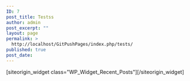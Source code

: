 ```yaml
---
ID: 7
post_title: Testss
author: admin
post_excerpt: ""
layout: page
permalink: >
  http://localhost/GitPushPages/index.php/tests/
published: true
post_date: 
---
```

<div id="pl-6"  class="panel-layout" ><div id="pg-6-0"  class="panel-grid panel-no-style" ><div id="pgc-6-0-0"  class="panel-grid-cell"  data-weight="1" ><div id="panel-6-0-0-0" class="so-panel widget panel-first-child panel-last-child" data-index="0" ></div></div></div><div id="pg-6-1"  class="panel-grid panel-no-style"  data-style="{&quot;background_image_attachment&quot;:false,&quot;background_display&quot;:&quot;tile&quot;,&quot;cell_alignment&quot;:&quot;flex-start&quot;}"  data-ratio="1"  data-ratio-direction="right" ><div id="pgc-6-1-0"  class="panel-grid-cell"  data-weight="1" ><div id="panel-6-1-0-0" class="so-panel widget widget_recent-posts widget_recent_entries panel-first-child panel-last-child" data-index="1" data-style="{&quot;background_image_attachment&quot;:false,&quot;background_display&quot;:&quot;tile&quot;}" >[siteorigin_widget class="WP_Widget_Recent_Posts"]<input type="hidden" value="{&quot;instance&quot;:{&quot;title&quot;:&quot;&quot;,&quot;number&quot;:5,&quot;show_date&quot;:false,&quot;so_sidebar_emulator_id&quot;:&quot;recent-posts-610001&quot;,&quot;option_name&quot;:&quot;widget_recent-posts&quot;},&quot;args&quot;:{&quot;before_widget&quot;:&quot;&lt;div id=\&quot;panel-6-1-0-0\&quot; class=\&quot;so-panel widget widget_recent-posts widget_recent_entries panel-first-child panel-last-child\&quot; data-index=\&quot;1\&quot; data-style=\&quot;{&amp;quot;background_image_attachment&amp;quot;:false,&amp;quot;background_display&amp;quot;:&amp;quot;tile&amp;quot;}\&quot; &gt;&quot;,&quot;after_widget&quot;:&quot;&lt;\/div&gt;&quot;,&quot;before_title&quot;:&quot;&lt;h3 class=\&quot;widget-title\&quot;&gt;&quot;,&quot;after_title&quot;:&quot;&lt;\/h3&gt;&quot;,&quot;widget_id&quot;:&quot;widget-1-0-0&quot;}}" />[/siteorigin_widget]</div></div></div></div>